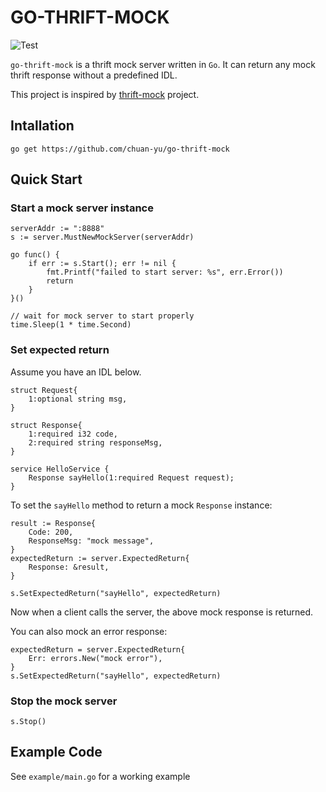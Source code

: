 # GO-THRIFT-MOCK
![Test](https://github.com/chuan-yu/go-thrift-mock/actions/workflows/ci.yml/badge.svg)

`go-thrift-mock` is a thrift mock server written in `Go`. It can return any mock thrift response without a predefined IDL.

This project is inspired by [thrift-mock](https://github.com/didi/thrift-mock) project.

## Intallation
```
go get https://github.com/chuan-yu/go-thrift-mock
```

## Quick Start
### Start a mock server instance
```
serverAddr := ":8888"
s := server.MustNewMockServer(serverAddr)

go func() {
    if err := s.Start(); err != nil {
        fmt.Printf("failed to start server: %s", err.Error())
        return
    }
}()

// wait for mock server to start properly
time.Sleep(1 * time.Second)
```
### Set expected return

Assume you have an IDL below.
```
struct Request{
    1:optional string msg,
}

struct Response{
    1:required i32 code,
    2:required string responseMsg,
}

service HelloService {
    Response sayHello(1:required Request request);
}
```

To set the `sayHello` method to return a mock `Response` instance:
```
result := Response{
    Code: 200,
    ResponseMsg: "mock message",
}
expectedReturn := server.ExpectedReturn{
    Response: &result,
}

s.SetExpectedReturn("sayHello", expectedReturn)
```
Now when a client calls the server, the above mock response is returned.

You can also mock an error response:
```
expectedReturn = server.ExpectedReturn{
    Err: errors.New("mock error"),
}
s.SetExpectedReturn("sayHello", expectedReturn)
```
### Stop the mock server
```
s.Stop()
```

## Example Code

See `example/main.go` for a working example
